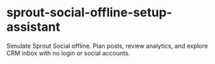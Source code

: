 # sprout-social-offline-setup-assistant
Simulate Sprout Social offline. Plan posts, review analytics, and explore CRM inbox with no login or social accounts.
